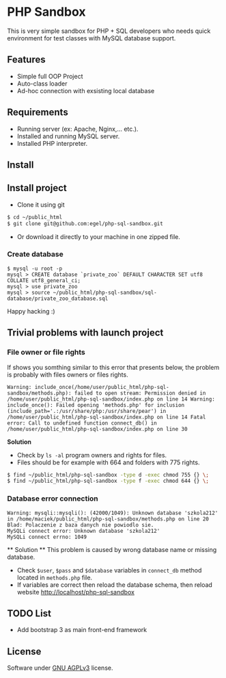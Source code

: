 # PHP Sandbox
This is very simple sandbox for PHP + SQL developers who needs quick environment for test classes with MySQL database support.


## Features

  * Simple full OOP Project
  * Auto-class loader
  * Ad-hoc connection with exsisting local database


## Requirements

  * Running server (ex: Apache, Nginx,... etc.).
  * Installed and running MySQL server.
  * Installed PHP interpreter.


## Install


## Install project
  * Clone it using git
```bash
$ cd ~/public_html
$ git clone git@github.com:egel/php-sql-sandbox.git
```

  * Or download it directly to your machine in one zipped file.


### Create database
```
$ mysql -u root -p
mysql > CREATE database `private_zoo` DEFAULT CHARACTER SET utf8 COLLATE utf8_general_ci;
mysql > use private_zoo
mysql > source ~/public_html/php-sql-sandbox/sql-database/private_zoo_database.sql
```

Happy hacking :)


## Trivial problems with launch project

### File owner or file rights
If shows you somthing similar to this error that presents below, the problem is probably with files owners or files rights.

```
Warning: include_once(/home/user/public_html/php-sql-sandbox/methods.php): failed to open stream: Permission denied in /home/user/public_html/php-sql-sandbox/index.php on line 14 Warning: include_once(): Failed opening 'methods.php' for inclusion (include_path='.:/usr/share/php:/usr/share/pear') in /home/user/public_html/php-sql-sandbox/index.php on line 14 Fatal error: Call to undefined function connect_db() in /home/user/public_html/php-sql-sandbox/index.php on line 30
```

**Solution**

  * Check by `ls -al` program owners and rights for files.
  * Files should be for example with 664 and folders with 775 rights.

```bash
$ find ~/public_html/php-sql-sandbox -type d -exec chmod 755 {} \;
$ find ~/public_html/php-sql-sandbox -type f -exec chmod 644 {} \;
```

### Database error connection
```
Warning: mysqli::mysqli(): (42000/1049): Unknown database 'szkola212' in /home/maciek/public_html/php-sql-sandbox/methods.php on line 20 Blad: Polaczenie z baza danych nie powiodlo sie.
MySQLi connect error: Unknown database 'szkola212'
MySQLi connect errno: 1049
```

** Solution **
This problem is caused by wrong database name or missing database.

  * Check `$user`, `$pass` and `$database` variables in `connect_db` method located in `methods.php` file.
  * If variables are correct then reload the database schema, then reload website [http://localhost/php-sql-sandbox](http://localhost/php-sql-sandbox)


## TODO List

  * Add bootstrap 3 as main front-end framework


## License
Software under [GNU AGPLv3](http://www.gnu.org/licenses/agpl-3.0.html) license.
